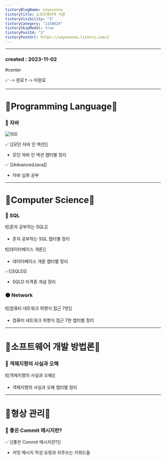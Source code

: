 ```yaml
---
tistoryBlogName: soyesenna
tistoryTitle: 소프트웨어학 이론
tistoryVisibility: "3"
tistoryCategory: "1150624"
tistorySkipModal: true
tistoryPostId: "2"
tistoryPostUrl: https://soyesenna.tistory.com/2
---
```


--- 
### created : 2023-11-02
#center


✅ -> 완료
❗️ -> 미완료

--- 

# 📕Programming Language📕


### 🔴 자바 
![100](https://i.imgur.com/2qqCH8s.png)

✅ [[모던 자바 인 액션]] 
- 모던 자바 인 액션 챕터별 정리

✅ [[AdvancedJava]]
- 자바 심화 공부


--- 

# 📗Computer Science📗


### 🔴 SQL

❗️[[혼자 공부하는 SQL]]
- 혼자 공부하는 SQL 챕터별 정리

❗️[[데이터베이스 개론]]
- 데이터베이스 개론 챕터별 정리

✅[[SQLD]]
- SQLD 자격증 개념 정리



### 🟠 Network

❗️[[컴퓨터 네트워크 하향식 접근 7판]]
- 컴퓨터 네트워크 하향식 접근 7판 챕터별 정리


--- 

# 📒소프트웨어 개발 방법론📒


### 🔴 객체지향의 사실과 오해
❗️[[객체지향의 사실과 오해]]
- 객체지향의 사실과 오해 챕터별 정리

--- 
# 📘형상 관리📘


### 🔴 좋은 Commit 메시지란?
✅ [[좋은 Commit 메시지란?]]
- 커밋 메시지 작성 요령과 자주쓰는 키워드들

